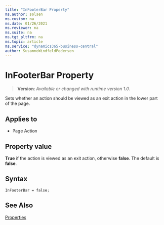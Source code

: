 ```yaml
---
title: "InFooterBar Property"
ms.author: solsen
ms.custom: na
ms.date: 01/26/2021
ms.reviewer: na
ms.suite: na
ms.tgt_pltfrm: na
ms.topic: article
ms.service: "dynamics365-business-central"
author: SusanneWindfeldPedersen
---
```

[//]: # (START>DO_NOT_EDIT)
[//]: # (IMPORTANT:Do not edit any of the content between here and the END>DO_NOT_EDIT.)
[//]: # (Any modifications should be made in the .xml files in the ModernDev repo.)
# InFooterBar Property
> **Version**: _Available or changed with runtime version 1.0._

Sets whether an action should be viewed as an exit action in the lower part of the page.

## Applies to
-   Page Action

[//]: # (IMPORTANT: END>DO_NOT_EDIT)

## Property value

**True** if the action is viewed as an exit action, otherwise **false**. The default is **false**.

## Syntax

```AL
InFooterBar = false;
```

## See Also

[Properties](devenv-properties.md)